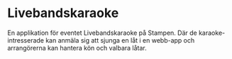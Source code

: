 # Livebandskaraoke
En applikation för eventet Livebandskaraoke på Stampen. Där de karaoke-intresserade kan anmäla sig att sjunga en låt i en webb-app och arrangörerna kan hantera kön och valbara låtar.
